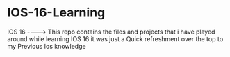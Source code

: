 # IOS-16-Learning
IOS 16 ----> This repo contains the files and projects that i have played around while learning IOS 16 it was just a Quick refreshment over the top to my Previous Ios  knowledge 
